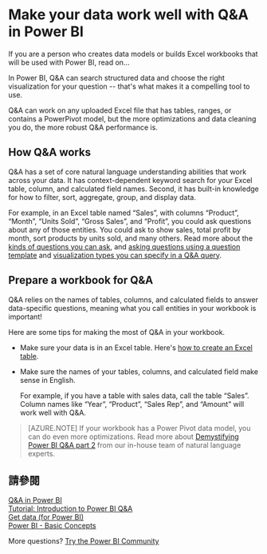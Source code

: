 <properties
   pageTitle="Make your data work well with Q&amp;A in Power BI"
   description="Make your data work well with Q&amp;A in Power BI"
   services="powerbi"
   documentationCenter=""
   authors="mihart"
   manager="mblythe"
   backup=""
   editor=""
   tags=""
   qualityFocus="no"
   qualityDate=""/>

<tags
   ms.service="powerbi"
   ms.devlang="NA"
   ms.topic="article"
   ms.tgt_pltfrm="NA"
   ms.workload="powerbi"
   ms.date="10/05/2016"
   ms.author="mihart"/>

# Make your data work well with Q&amp;A in Power BI  

If you are a person who creates data models or builds Excel workbooks that will be used with Power BI, read on...

In Power BI, Q&amp;A can search structured data and choose the right visualization for your question -- that's what makes it a compelling tool to use.   

Q&amp;A can work on any uploaded Excel file that has tables, ranges, or contains a PowerPivot model, but the more optimizations and data cleaning you do, the more robust Q&amp;A performance is. 

## How Q&amp;A works  
Q&amp;A has a set of core natural language understanding abilities that work across your data. It has context-dependent keyword search for your Excel table, column, and calculated field names. Second, it has built-in knowledge for how to filter, sort, aggregate, group, and display data. 

For example, in an Excel table named “Sales”, with columns “Product”, “Month”, “Units Sold”, “Gross Sales”, and “Profit”, you could ask questions about any of those entities.  You could ask to show sales, total profit by month, sort products by units sold, and many others. Read more about the <bpt id="p1">[</bpt>kinds of questions you can ask<ept id="p1">](http://blogs.msdn.com/b/powerbi/archive/2014/02/27/demystifying-power-bi-q-amp-a-part-1.aspx)</ept>, and <bpt id="p2">[</bpt>asking questions using a question template<ept id="p2">](powerbi-service-q-and-a.md)</ept> and <bpt id="p3">[</bpt>visualization types you can specify in a Q&amp;A query<ept id="p3">](powerbi-service-visualization-types-for-reports-and-q-and-a.md)</ept>.

## Prepare a workbook for Q&amp;A  
Q&amp;A relies on the names of tables, columns, and calculated fields to answer data-specific questions, meaning what you call entities in your workbook is important!

Here are some tips for making the most of Q&amp;A in your workbook.

-   Make sure your data is in an Excel table. Here's <bpt id="p1">[</bpt>how to create an Excel table<ept id="p1">](https://support.office.com/article/Create-an-Excel-table-in-a-worksheet-e81aa349-b006-4f8a-9806-5af9df0ac664?ui=en-US&amp;rs=en-US&amp;ad=US)</ept>.

-   Make sure the names of your tables, columns, and calculated field make sense in English.

    For example, if you have a table with sales data, call the table “Sales”. Column names like “Year”, “Product”, “Sales Rep”, and “Amount” will work well with Q&amp;A.

>[AZURE.NOTE]  If your workbook has a Power Pivot data model, you can do even more optimizations. Read more about <bpt id="p1">[</bpt>Demystifying Power BI Q&amp;A part 2<ept id="p1">](http://blogs.msdn.com/b/powerbi/archive/2014/02/27/demystifying-power-bi-q-amp-a-part-2.aspx)</ept> from our in-house team of natural language experts.

## 請參閱  
[Q&amp;A in Power BI](powerbi-service-q-and-a.md)  
[Tutorial: Introduction to Power BI Q&amp;A](powerbi-service-tutorial-introduction-to-q-and-a.md)  
[Get data (for Power BI)](powerbi-service-get-data.md)  
[Power BI - Basic Concepts](powerbi-service-basic-concepts.md)

More questions? [Try the Power BI Community](http://community.powerbi.com/)
